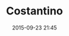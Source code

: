 ---
title: Costantino
layout: post
date: 2015-09-23 21:45
numero: 19
image: 19_costantino.png
thumb: 19_costantino.svg
wiki: https://it.wikipedia.org/wiki/Costantino_I
source: https://commons.wikimedia.org/wiki/File:Head_of_Constantine_in_Musei_Capitolini.JPG
source-name: Wikimedia Commons
autore: luca corsato
social-autore: https://twitter.com/lucacorsato
social-idea: https://twitter.com/lucacorsato
idea: luca corsato
tags:
- uomo
- persona storica
- id. corsato
---